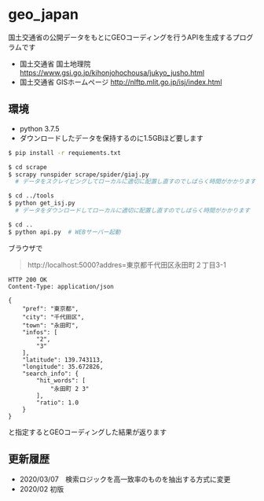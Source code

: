 # geo_japan
国土交通省の公開データをもとにGEOコーディングを行うAPIを生成するプログラムです

* 国土交通省 国土地理院 https://www.gsi.go.jp/kihonjohochousa/jukyo_jusho.html
* 国土交通省 GISホームページ http://nlftp.mlit.go.jp/isj/index.html


## 環境
* python 3.7.5
* ダウンロードしたデータを保持するのに1.5GBほど要します

``` bash
$ pip install -r requiements.txt

$ cd scrape
$ scrapy runspider scrape/spider/giaj.py
  # データをスクレイピングしてローカルに適切に配置し直すのでしばらく時間がかかります

$ cd ../tools
$ python get_isj.py
  # データをダウンロードしてローカルに適切に配置し直すのでしばらく時間がかかります

$ cd ..
$ python api.py  # WEBサーバー起動
```

ブラウザで
> http://localhost:5000?addres=東京都千代田区永田町２丁目3-1

```
HTTP 200 OK
Content-Type: application/json

{
    "pref": "東京都",
    "city": "千代田区",
    "town": "永田町",
    "infos": [
        "2",
        "3"
    ],
    "latitude": 139.743113,
    "longitude": 35.672826,
    "search_info": {
        "hit_words": [
            "永田町 2 3"
        ],
        "ratio": 1.0
    }
}
```

と指定するとGEOコーディングした結果が返ります

## 更新履歴
- 2020/03/07　検索ロジックを高一致率のものを抽出する方式に変更
- 2020/02 初版